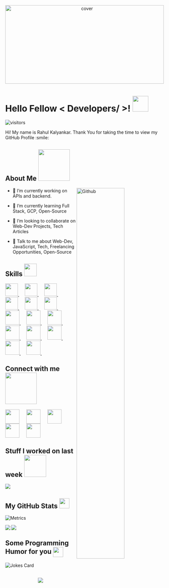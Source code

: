 
<div align="center">
<img width="100%" height = "250px" src="https://cdn.pixabay.com/photo/2018/01/14/23/12/nature-3082832_1280.jpg" alt="cover" />
</div>

<h1> Hello Fellow < Developers/ >! <img src = "https://raw.githubusercontent.com/MartinHeinz/MartinHeinz/master/wave.gif" width = 50px> </h1>
<p align='center'>

![visitors](https://visitor-badge.glitch.me/badge?page_id=rahul-10-byte.rahul-10-byte)

</p>
<div size='20px'> Hi! My name is Rahul Kalyankar. Thank You for taking the time to view my GitHub Profile :smile: 
</div>

<h2> About Me <img src = "https://media0.giphy.com/media/KDDpcKigbfFpnejZs6/giphy.gif?cid=ecf05e47oy6f4zjs8g1qoiystc56cu7r9tb8a1fe76e05oty&rid=giphy.gif" width = 100px></h2>

<img width="55%" align="right" alt="Github" src="https://raw.githubusercontent.com/onimur/.github/master/.resources/git-header.svg" />


- 🔭 I’m currently working on APIs and backend.

- 🌱 I’m currently learning Full Stack, GCP, Open-Source 

- 👯 I’m looking to collaborate on Web-Dev Projects, Tech Articles 

- 💬 Talk to me about Web-Dev, JavaScript, Tech, Freelancing Opportunities, Open-Source 

<h2> Skills <img src = "https://media2.giphy.com/media/QssGEmpkyEOhBCb7e1/giphy.gif?cid=ecf05e47a0n3gi1bfqntqmob8g9aid1oyj2wr3ds3mg700bl&rid=giphy.gif" width = 40px> </h2>
<a href= https://github.com/rahul-10-byte?tab=repositories&q=&type=&language=c&sort= > <img width ='40px' src ='https://raw.githubusercontent.com/rahulbanerjee26/githubAboutMeGenerator/main/icons/c.svg'> </a> &emsp;
<a href= https://github.com/rahul-10-byte?tab=repositories&q=&type=&language=cpp&sort= > <img width ='40px' src ='https://raw.githubusercontent.com/rahulbanerjee26/githubAboutMeGenerator/main/icons/cpp.svg'> </a>&emsp;
<a href= https://github.com/rahul-10-byte?tab=repositories&q=&type=&language=java&sort= > <img width ='40px' src ='https://raw.githubusercontent.com/rahulbanerjee26/githubAboutMeGenerator/main/icons/java.svg'> </a>&emsp;
<a href= https://github.com/rahul-10-byte?tab=repositories&q=&type=&language=html&sort= > <img width ='40px' src ='https://raw.githubusercontent.com/rahulbanerjee26/githubAboutMeGenerator/main/icons/html.svg'> </a>&emsp;
<a href= https://github.com/rahul-10-byte?tab=repositories&q=&type=&language=css&sort= > <img width ='40px' src ='https://raw.githubusercontent.com/rahulbanerjee26/githubAboutMeGenerator/main/icons/css.svg'> </a>&emsp;
<a href= https://github.com/rahul-10-byte?tab=repositories&q=&type=&language=javascript&sort= > <img width ='40px' src ='https://raw.githubusercontent.com/rahulbanerjee26/githubAboutMeGenerator/main/icons/javascript.svg'> </a>&emsp;
<a href= https://github.com/rahul-10-byte?tab=repositories&q=&type=&language=bootstrap&sort= > <img width ='45px' src ='https://raw.githubusercontent.com/rahulbanerjee26/githubAboutMeGenerator/main/icons/bootstrap.svg'> </a>&emsp;
<a href= https://github.com/rahul-10-byte?tab=repositories&q=&type=&language=nodejs&sort= > <img width ='45px' src ='https://raw.githubusercontent.com/rahulbanerjee26/githubAboutMeGenerator/main/icons/nodejs.svg'> </a>&emsp;
<a href= https://github.com/rahul-10-byte?tab=repositories&q=&type=&language=mysql&sort= > <img width ='45px' src ='https://raw.githubusercontent.com/rahulbanerjee26/githubAboutMeGenerator/main/icons/mysql.svg'> </a>&emsp;
<a href= https://github.com/rahul-10-byte?tab=repositories&q=&type=&language=mongodb&sort= > <img width ='45px' src ='https://raw.githubusercontent.com/rahulbanerjee26/githubAboutMeGenerator/main/icons/mongodb.svg'> </a>&emsp;
<a href= https://github.com/rahul-10-byte?tab=repositories&q=&type=&language=gcp&sort= > <img width ='45px' src ='https://raw.githubusercontent.com/rahulbanerjee26/githubAboutMeGenerator/main/icons/gcp.svg'> </a>&emsp;
<a href= https://github.com/rahul-10-byte?tab=repositories&q=&type=&language=github&sort= > <img width ='45px' src ='https://raw.githubusercontent.com/rahulbanerjee26/githubAboutMeGenerator/main/icons/github.svg'> </a>&emsp;
<a href= https://github.com/rahul-10-byte?tab=repositories&q=&type=&language=git&sort= > <img width ='45px' src ='https://raw.githubusercontent.com/rahulbanerjee26/githubAboutMeGenerator/main/icons/git.svg'> </a>&emsp;
<a href= https://github.com/rahul-10-byte?tab=repositories&q=&type=&language=linux&sort= > <img width ='45px' src ='https://raw.githubusercontent.com/rahulbanerjee26/githubAboutMeGenerator/main/icons/linux.svg'> </a>&emsp;


<h2> Connect with me <img src='https://raw.githubusercontent.com/ShahriarShafin/ShahriarShafin/main/Assets/handshake.gif' width="100px"> </h2>
<a href = 'https://www.linkedin.com/in/rahul-kalyankar-05084a160'> <img width = '45px' align= 'center' src="https://raw.githubusercontent.com/rahulbanerjee26/githubAboutMeGenerator/main/icons/linked-in-alt.svg"/></a> &emsp;
<a href = 'https://www.twitter.com/rahulkalyankar_'> <img width = '45px' align= 'center' src="https://raw.githubusercontent.com/rahulbanerjee26/githubAboutMeGenerator/main/icons/twitter.svg"/></a> &emsp;
<a href = 'https://www.instagram.com/rahul_kalyankar_10/'> <img width = '45px' align= 'center' src="https://raw.githubusercontent.com/rahulbanerjee26/githubAboutMeGenerator/main/icons/instagram.svg"/></a> &emsp;
<a href = 'https://www.github.com/rahul-10-byte'> <img width = '45px' align= 'center' src="https://raw.githubusercontent.com/rahulbanerjee26/githubAboutMeGenerator/main/icons/github.svg"/></a> &emsp;
<a href = 'rahulkalyankar.ml'> <img width = '45px' align= 'center' src="https://raw.githubusercontent.com/rahulbanerjee26/githubAboutMeGenerator/main/icons/portfolio.png"/></a>&emsp; 


<h2> Stuff I worked on last week  <img src = "https://media1.giphy.com/media/JZ40cnfnN11KycrvMF/giphy.gif?cid=ecf05e47a0n3gi1bfqntqmob8g9aid1oyj2wr3ds3mg700bl&rid=giphy.gif" width = 70px> </h2>
<a href="https://github.com/anuraghazra/github-readme-stats">
<img align="center" src="https://github-readme-stats.vercel.app/api/wakatime?username=@rahul_kalyankar&compact=True&theme=cobalt2"/>
</a>
<br>


<h2> My GitHub Stats <img src='https://media1.giphy.com/media/du3J3cXyzhj75IOgvA/giphy.gif?cid=ecf05e47x2g034i9pzwtzzsd3xgg2w9nr94t4tflbbgo3008&rid=giphy.gif' width='32px'> </h2>

![Metrics](https://metrics.lecoq.io/rahul-10-byte?template=terminal&base.header=0&base.activity=0&base.repositories=0&base.metadata=0&languages=1&languages.limit=8&languages.colors=github&languages.threshold=0%25&config.timezone=America%2FToronto)
  
<a href="https://github.com/anuraghazra/convoychat">
<img align="center" src="https://github-readme-stats.vercel.app/api/top-langs/?username=rahul-10-byte&theme=chartreuse-dark" />
</a>
<a href="https://github.com/anuraghazra/github-readme-stats">
<img align="left" src="https://github-readme-stats.vercel.app/api?username=rahul-10-byte&count_private=true&show_icons=true&theme=vision-friendly-dark" />
</a>
  
<h2> Some Programming Humor for you <img align ='center' src='https://media2.giphy.com/media/UQDSBzfyiBKvgFcSTw/giphy.gif?cid=ecf05e47p3cd513axbek3f56ti3jzizq8hincw20jauyyfyw&rid=giphy.gif' width = '32px'></h2>

![Jokes Card](https://readme-jokes.vercel.app/api?theme=default)


<br>
<footer align='center'><a href="https://www.buymeacoffee.com/CodeWithRahul"><img src="https://img.buymeacoffee.com/button-api/?text=Buy me a pizza&emoji=🍕&slug=CodeWithRahul&button_colour=FFDD00&font_colour=000000&font_family=Bree&outline_colour=000000&coffee_colour=ffffff"></a> </footer>
